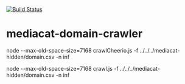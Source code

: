 [![Build Status](https://travis-ci.org/UTMediaCAT/mediacat-domain-crawler.svg?branch=master)](https://travis-ci.org/UTMediaCAT/mediacat-domain-crawler)
# mediacat-domain-crawler

node --max-old-space-size=7168 crawlCheerio.js -f ../../../mediacat-hidden/domain.csv -n inf


node --max-old-space-size=7168 crawl.js -f ../../../mediacat-hidden/domain.csv -n inf

